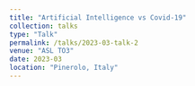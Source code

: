 ```yaml
---
title: "Artificial Intelligence vs Covid-19"
collection: talks
type: "Talk"
permalink: /talks/2023-03-talk-2
venue: "ASL TO3"
date: 2023-03
location: "Pinerolo, Italy"
---
```

